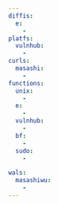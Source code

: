 ```yaml
---
diffis:
  e:
    -
platfs:
  vulnhub:
    -
curls:
  masashi:
    -
functions:
  unix:
    -
  e:
    -
  vulnhub:
    -
  bf:
    -
  sudo:
    -

wals:
  masashiwu:
    -
---
```

